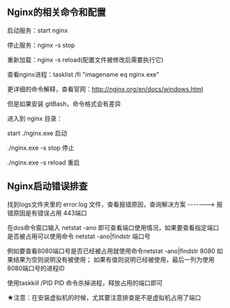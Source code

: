 ## Nginx的相关命令和配置

  启动服务：start nginx
  
  停止服务：nginx -s stop
  
  重新加载：nginx -s reload(配置文件被修改后需要执行它)
  
  查看nginx进程：tasklist /fi "imagename eq nginx.exe"
  
  更详细的命令解释，查看官网：http://nginx.org/en/docs/windows.html
  
  但是如果安装 gitBash，命令格式会有差异
  
  进入到 nginx 目录：
  
  start ./nginx.exe       启动
  
  ./nginx.exe -s stop     停止
  
  ./nginx.exe -s reload   重启
  
## Nginx启动错误排查

  找到logs文件夹里的 error.log 文件，查看报错原因，查询解决方案 -------> 报错原因是有错误占用 443端口
  
  在dos命令窗口输入 netstat -ano 即可查看端口使用情况，如果要查看指定端口是否被占用可以使用命令 netstat -ano|findstr 端口号
  
  例如要查看8080端口号是否已经被占用就使用命令netstat -ano|findstr 8080
    如果结果为空则说明没有被使用；
    如果有值则说明已经被使用，最后一列为使用8080端口号的进程ID

  使用taskkill /PID PID 命令杀掉进程，释放占用的端口即可
  
  ★注意：在安装虚拟机的时候，尤其要注意排查是不是虚拟机占用了端口
